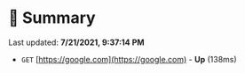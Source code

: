# 📖 Summary
Last updated: **7/21/2021, 9:37:14 PM**

- `GET` [https://google.com](https://google.com) - **Up** (138ms)
